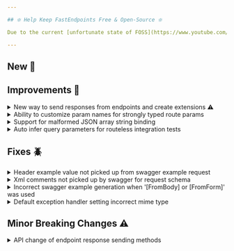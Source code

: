 ```yaml
---

## ❇️ Help Keep FastEndpoints Free & Open-Source ❇️

Due to the current [unfortunate state of FOSS](https://www.youtube.com/watch?v=H96Va36xbvo), please consider [becoming a sponsor](https://opencollective.com/fast-endpoints) and help us beat the odds to keep the project alive and free for everyone.

---
```


<!-- <details><summary>title text</summary></details> -->

## New 🎉

## Improvements 🚀

<details><summary>New way to send responses from endpoints and create extensions ⚠️</summary>

Response sending methods such as `SendOkAsync()` have been ripped out of the endpoint base class for a better intellisense experience and extensibility via extension methods.

Going forward, the response sending methods are accessed via the `Send` property of the endpoint like so:

```cs
public override async Task HandleAsync(CancellationToken c)
{
    await Send.OkAsync("hello world!");
}
```

In order to add your own custom response sending methods, simply target the `IResponseSender` interface and write your extensions like so:

```cs
static class SendExtensions
{
    public static Task HelloResponse(this IResponseSender sender)
        => sender.HttpContext.Response.SendOkAsync("hello!");
}
```

This is obviously is a wide-reaching breaking change which can be easily remedied with a quick regex based find & replace. Please see the breaking changes section below for step-by-step instructions on how to migrate.

</details>

<details><summary>Ability to customize param names for strongly typed route params</summary>

It is now possible to customize the route param names when using the [strongly typed route params](https://fast-endpoints.com/docs/misc-conveniences#strongly-typed-route-parameters) feature by simply decorating the target dto property with a `[BindFrom("customName"))]` attribute. If a `BindFrom` attribute annotation is not present on the property, the actual name of the property itself will end up being the route param name.

</details>

<details><summary>Support for malformed JSON array string binding</summary>

When submitting requests via SwaggerUI where a complex object collection is to be bound to a collection property of a DTO, SwaggerUI sends in a malformed string of JSON objects without properly enclosing them in the JSON array notation `[...]` such as the following:

```json
{"something":"one"},{"something":"two"}
```

whereas it should be a proper JSON array such as this:

```json
[{"something":"one"},{"something":"two"}]
```

Since we have no control over how SwaggerUI behaves, support has been added to the default request binder to support parsing and binding the malformed comma separateed JSON objects that SwaggerUI sends at the expense of a minor performance hit.

</details>

<details><summary>Auto infer query parameters for routeless integration tests</summary>

If you annotate request dto properties with `[RouteParam]` attribute, the helper extensions such as `.GETAsync()` will now automatically populate
the request query string with values from the supplied dto instance when sending integration tests.

```cs
sealed class MyRequest
{
    [RouteParam]
    public string FirstName { get; set; }

    public string LastName { get; set; }
}

[Fact]
public async Task Query_Param_Test()
{
    var request = new MyRequest
    {
        FirstName = "John", //will turn into a query parameter
        LastName = "Gallow" //will be in json body content
    };
    var result = await App.Client.GETAsync<MyEndpoint, MyRequest, string>(request);
}
```

</details>

## Fixes 🪲

<details><summary>Header example value not picked up from swagger example request</summary>

If a request DTO specifies a custom header name that is different from the property name such as the following:

```cs
sealed class GetItemRequest
{
    [FromHeader("x-correlation-id")]
    public Guid CorrelationId { get; init; }
}
```

and a summary example request is provided such as the following:

```cs
Summary(s => s.ExampleRequest = new GetItemRequest()
{
    CorrelationId = "54321"
});
```

the example value from the summary example property was not being picked up due to an oversight.

</details>

<details><summary>Xml comments not picked up by swagger for request schema</summary>

There was a regression in the code path that was picking up `Summary` xml comments from DTO properties in certain scenarios, which has now been fixed.

</details>

<details><summary>Incorrect swagger example generation when '[FromBody] or [FromForm]' was used</summary>

If a request DTO was defined like this:

```cs
sealed class MyRequest
{
    [FromBody]
    public Something Body { get; set; }
}
```

and an example request is provided via the Summary like this:

```cs
Summary(x=>x.ExampleRequest = new MyRequest()
{
    Body = new Something()
    {
        ...
    }
});
```

swagger generated the incorrect request example value which included the property name, which it shouldn't have.

</details>

<details><summary>Default exception handler setting incorrect mime type</summary>

Due to an oversight, the [default exception handler](https://fast-endpoints.com/docs/exception-handler) was not correctly setting the intended content-type value of `application/problem+json`. Instead, it was being overwritten with `application/json` due to not using the correct overload of `WriteAsJsonAsync()` method internally.

</details>

## Minor Breaking Changes ⚠️

<details><summary>API change of endpoint response sending methods</summary>

The response sending methods are no longer located on the endpoint class itself and are now accessed via the `Send` property of the endpoint.
This is a breaking change which you can easily fix by doing a quick find+replace using a text editor such as vscode. Please follow the following steps in order to update your files:

1. Open the top level folder of where your endpoint classes exist in the project in a text editor such as vscode.
2. Click `Edit > Replace In Files` and enable `Regex Matching`
2. Use `(?<!\.)\bSend(?=[A-Z][A-Za-z0-9_]*Async\b)` as the regex to find matches to target for editing.
3. Enter `Send.` in the replacement field and hit `Replace All`
4. Then use `(?<!\.)\bSendAsync\b` as the regex.
5. Enter `Send.ResponseAsync` as the replacement and hit `Replace All` again.
6. Build the project and profit!

Here's a complete [walkthrough](https://imgur.com/j0OVrKp) of the above process.

</details>